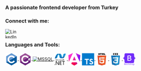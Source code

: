 <h3 align="left">A passionate frontend developer from Turkey</h3>

<h3 align="left">Connect with me:</h3>
<p align="left">
  <a href="https://www.linkedin.com/in/yavuz-yele%C4%9Fen-155a0a293/" target="_blank">
    <img align="left" src="https://raw.githubusercontent.com/rahuldkjain/github-profile-readme-generator/master/src/images/icons/Social/linked-in-alt.svg" alt="LinkedIn Profile" height="30" width="40" />
  </a>
</p>

<br />

<h3 align="left">Languages and Tools:</h3>
<p align="left">
  <a href="https://www.cprogramming.com/" target="_blank" rel="noreferrer"> 
    <img align="center" src="https://raw.githubusercontent.com/devicons/devicon/master/icons/c/c-original.svg" alt="C" width="40" height="40"/> 
  </a>
  <a href="https://www.w3schools.com/cs/" target="_blank" rel="noreferrer"> 
    <img align="center" src="https://raw.githubusercontent.com/devicons/devicon/master/icons/csharp/csharp-original.svg" alt="C#" width="40" height="40"/> 
  </a>
  <a href="https://www.microsoft.com/en-us/sql-server" target="_blank" rel="noreferrer"> 
    <img align="center" src="https://www.svgrepo.com/show/303229/microsoft-sql-server-logo.svg" alt="MSSQL" width="40" height="40"/> 
  </a>
  <a href="https://dotnet.microsoft.com/" target="_blank" rel="noreferrer"> 
    <img align="center" src="https://raw.githubusercontent.com/devicons/devicon/master/icons/dot-net/dot-net-original-wordmark.svg" alt=".NET" width="40" height="40"/> 
  </a>
  <a href="https://angular.io/" target="_blank" rel="noreferrer"> 
    <img align="center" src="https://raw.githubusercontent.com/devicons/devicon/master/icons/angular/angular-original.svg" alt="Angular" width="40" height="40"/> 
  </a>
  <a href="https://www.typescriptlang.org/" target="_blank" rel="noreferrer"> 
    <img align="center" src="https://raw.githubusercontent.com/devicons/devicon/master/icons/typescript/typescript-original.svg" alt="TypeScript" width="40" height="40"/> 
  </a>
  <a href="https://www.w3.org/html/" target="_blank" rel="noreferrer"> 
    <img align="center" src="https://raw.githubusercontent.com/devicons/devicon/master/icons/html5/html5-original-wordmark.svg" alt="HTML5" width="40" height="40"/> 
  </a> 
  <a href="https://www.w3schools.com/css/" target="_blank" rel="noreferrer"> 
    <img align="center" src="https://raw.githubusercontent.com/devicons/devicon/master/icons/css3/css3-original-wordmark.svg" alt="CSS3" width="40" height="40"/> 
  </a>
  <a href="https://getbootstrap.com" target="_blank" rel="noreferrer"> 
    <img align="center" src="https://raw.githubusercontent.com/devicons/devicon/master/icons/bootstrap/bootstrap-plain-wordmark.svg" alt="Bootstrap" width="40" height="40"/> 
  </a> 
</p>
